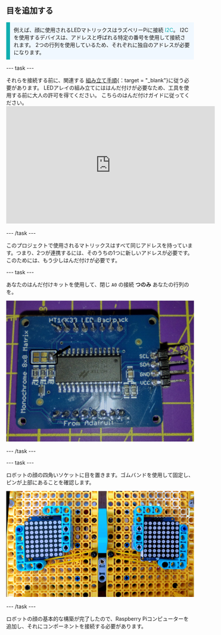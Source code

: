 ## 目を追加する

<p style="border-left: solid; border-width:10px; border-color: #0faeb0; background-color: aliceblue; padding: 10px;">例えば、顔に使用されるLEDマトリックスはラズベリーPiに接続 <span style="color: #0faeb0">I2C</span>。 I2Cを使用するデバイスは、アドレスと呼ばれる特定の番号を使用して接続されます。 2つの行列を使用しているため、それぞれに独自のアドレスが必要になります。 </p>

--- task ---

それらを接続する前に、関連する [組み立て手順](https://learn.adafruit.com/adafruit-led-backpack/0-8-8x8-matrix-assembly){：target = "_blank"}に従う必要があります。 LEDアレイの組み立てにははんだ付けが必要なため、工具を使用する前に大人の許可を得てください。 こちらのはんだ付けガイドに従ってください。 <iframe width="560" height="315" src="https://www.youtube.com/embed/8Z-2wPWGnqE" title="YouTubeビデオプレーヤー" frameborder="0" allow="accelerometer; autoplay; clipboard-write; encrypted-media; gyroscope; picture-in-picture" allowfullscreen mark="crwd-mark"></iframe>

--- /task ---

このプロジェクトで使用されるマトリックスはすべて同じアドレスを持っています。つまり、2つが連携するには、そのうちの1つに新しいアドレスが必要です。 このためには、もう少しはんだ付けが必要です。

--- task ---

あなたのはんだ付けキットを使用して、閉じ `A0` の接続 **つのみ** あなたの行列のを。

![はんだ付けされたボードとはんだ付けされていないボードの画像。](images/A0-soldering.jpg)

--- /task ---

--- task ---

ロボットの顔の四角いソケットに目を置きます。ゴムバンドを使用して固定し、ピンが上部にあることを確認します。

![LEGO®フェースに取り付けられた8x8アレイを示す画像。](images/array_eyes.jpg)

--- /task ---

ロボットの顔の基本的な構築が完了したので、Raspberry Piコンピューターを追加し、それにコンポーネントを接続する必要があります。
